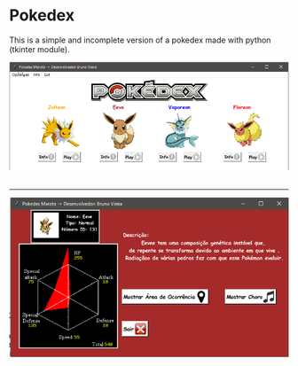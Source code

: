 # Pokedex
This is a simple and incomplete version of a pokedex made with python (tkinter module).

<img src ="https://github.com/BrunoVieiraDutra/Pokedex/blob/master/Images/Pk_marota.png?raw=true" alt="PK_marota" />
<br/><br/><hr>
<img src ="https://github.com/BrunoVieiraDutra/Pokedex/blob/master/Images/Pk_marota_eeve.png?raw=true" alt="PK_marota_eeve" align = "center" />

